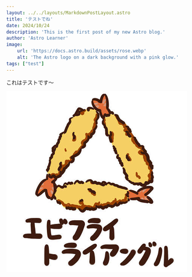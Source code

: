 ```yaml
---
layout: ../../layouts/MarkdownPostLayout.astro
title: 'テストでね'
date: 2024/10/24
description: 'This is the first post of my new Astro blog.'
author: 'Astro Learner'
image:
    url: 'https://docs.astro.build/assets/rose.webp'
    alt: 'The Astro logo on a dark background with a pink glow.'
tags: ["test"]
---
```


これはテストです～

![とらいあんぐるエビフライ！](../../images/ebi.jpg)
